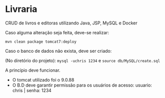 # Livraria
CRUD de livros e editoras utilizando Java, JSP, MySQL e Docker

Caso alguma alteração seja feita, deve-se realizar:

```mvn clean package tomcat7:deploy```

Caso o banco de dados não exista, deve ser criado:

(No diretório do projeto): ```mysql -uchris 1234``` e ```source db/MySQL/create.sql```

A princípio deve funcionar.

- O tomcat utilizado foi o 9.0.88
- O B.D deve garantir permissão para os usuários de acesso: usuario: chris | senha: 1234
